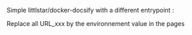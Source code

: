Simple littlstar/docker-docsify with a different entrypoint :

Replace all URL_xxx by the environnement value in the pages
